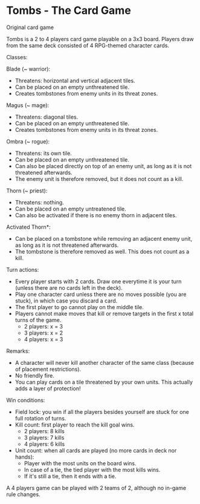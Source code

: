 # Tombs - The Card Game
Original card game

Tombs is a 2 to 4 players card game playable on a 3x3 board.
Players draw from the same deck consisted of 4 RPG-themed character cards.

Classes:

Blade (~ warrior):
- Threatens: horizontal and vertical adjacent tiles.
- Can be placed on an empty unthreatened tile.
- Creates tombstones from enemy units in its threat zones.

Magus (~ mage):
- Threatens: diagonal tiles.
- Can be placed on an empty unthreatened tile.
- Creates tombstones from enemy units in its threat zones.

Ombra (~ rogue):
- Threatens: its own tile.
- Can be placed on an empty unthreatened tile.
- Can also be placed directly on top of an enemy unit, as long as it is not threatened afterwards.
- The enemy unit is therefore removed, but it does not count as a kill.

Thorn (~ priest):
- Threatens: nothing.
- Can be placed on an empty untreatened tile.
- Can also be activated if there is no enemy thorn in adjacent tiles.

Activated Thorn*:
- Can be placed on a tombstone while removing an adjacent enemy unit, as long as it is not threatened afterwards.
- The tombstone is therefore removed as well. This does not count as a kill.

Turn actions:
- Every player starts with 2 cards. Draw one everytime it is your turn (unless there are no cards left in the deck).
- Play one character card unless there are no moves possible (you are stuck), in which case you discard a card.
- The first player to go cannot play on the middle tile.
- Players cannot make moves that kill or remove targets in the first x total turns of the game.
   - 2 players: x = 3
   - 3 players: x = 2
   - 4 players: x = 3

Remarks:
- A character will never kill another character of the same class (because of placement restrictions).
- No friendly fire.
- You can play cards on a tile threatened by your own units. This actually adds a layer of protection!

Win conditions:
- Field lock: you win if all the players besides yourself are stuck for one full rotation of turns.
- Kill count: first player to reach the kill goal wins.
   - 2 players: 8 kills
   - 3 players: 7 kills
   - 4 players: 6 kills
- Unit count: when all cards are played (no more cards in deck nor hands):
   - Player with the most units on the board wins.
   - In case of a tie, the tied player with the most kills wins.
   - If it's still a tie, then it ends with a tie.

A 4 players game can be played with 2 teams of 2, although no in-game rule changes.

